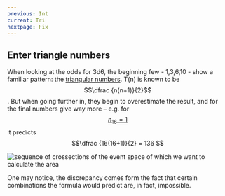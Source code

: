 ```yaml
---
previous: Int
current: Tri
nextpage: Fix
---
```

## Enter triangle numbers

When looking at the odds for 3d6, the beginning few - 1,3,6,10 - show a familiar pattern: the [triangular numbers](https://oeis.org/A000217). T(n) is known to be $$\dfrac {n(n+1)}{2}$$ . But when going further in, they begin to overestimate the result, and for the final numbers give way more – e.g. for [$$ n_{16} =1 $$](## "it's number 16 for 18 so that the series starts at 1") it predicts $$\dfrac {16(16+1)}{2} = 136 $$

![sequence of crossections of the event space of which we want to calculate the area](..\..\..\assets\images\Crosssections.gif)

One may notice, the discrepancy comes form the fact that certain combinations the formula would predict are, in fact, impossible.